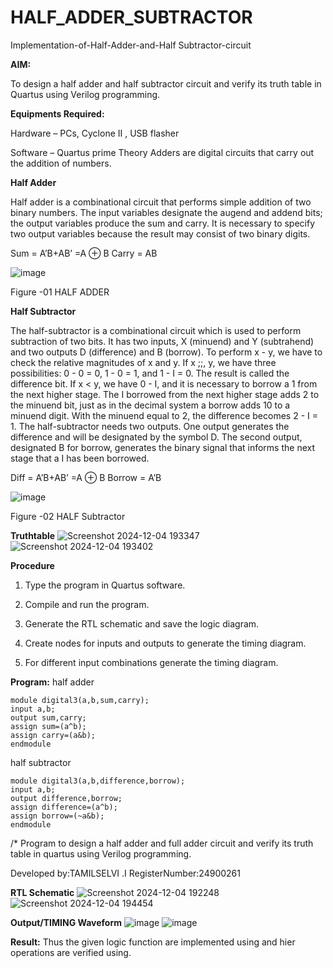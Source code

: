 # HALF_ADDER_SUBTRACTOR

Implementation-of-Half-Adder-and-Half Subtractor-circuit

**AIM:**

To design a half adder and half subtractor circuit and verify its truth table in Quartus using Verilog programming.

**Equipments Required:**

Hardware – PCs, Cyclone II , USB flasher 

Software – Quartus prime Theory Adders are digital circuits that carry out the addition of numbers.

**Half Adder**

Half adder is a combinational circuit that performs simple addition of two binary numbers. The input variables designate the augend and addend bits; the output variables produce the sum and carry. It is necessary to specify two output variables because the result may consist of two binary digits.

Sum = A’B+AB’ =A ⊕ B Carry = AB

![image](https://github.com/naavaneetha/HALF_ADDER_SUBTRACTOR/assets/154305477/bd4a0b2c-cdbc-4184-ab08-81578f121e1f)

Figure -01 HALF ADDER

**Half Subtractor**

The half-subtractor is a combinational circuit which is used to perform subtraction of two bits. It has two inputs, X (minuend) and Y (subtrahend) and two outputs D (difference) and B (borrow). To perform x - y, we have to check the relative magnitudes of x and y. If x ;;, y, we have three possibilities: 0 - 0 = 0, 1 - 0 = 1, and 1 - I = 0. The result is called the difference bit. If x < y, we have 0 - I, and it is necessary to borrow a 1 from the next higher stage. The I borrowed from the next higher stage adds 2 to the minuend bit, just as in the decimal system a borrow adds 10 to a minuend digit. With the minuend equal to 2, the difference becomes 2 - I = 1. The half-subtractor needs two outputs. One output generates the difference and will be designated by the symbol D. The second output, designated B for borrow, generates the binary signal that informs the next stage that a I has been borrowed. 

Diff = A’B+AB’ =A ⊕ B
Borrow = A’B

 ![image](https://github.com/naavaneetha/HALF_ADDER_SUBTRACTOR/assets/154305477/d76b099c-513f-4e7c-843a-e2fd028a531a)

Figure -02 HALF Subtractor

**Truthtable**
![Screenshot 2024-12-04 193347](https://github.com/user-attachments/assets/f80a5413-f44f-417f-aeff-1878b7d23c29)
![Screenshot 2024-12-04 193402](https://github.com/user-attachments/assets/faadddae-d5be-42ed-9971-776f45e8d238)

**Procedure**

1.	Type the program in Quartus software.

2.	Compile and run the program.

3.	Generate the RTL schematic and save the logic diagram.

4.	Create nodes for inputs and outputs to generate the timing diagram.

5.	For different input combinations generate the timing diagram.


**Program:**
half adder
```
module digital3(a,b,sum,carry);
input a,b;
output sum,carry;
assign sum=(a^b);
assign carry=(a&b);
endmodule 
```

 half subtractor
```
module digital3(a,b,difference,borrow); 
input a,b;
output difference,borrow;
assign difference=(a^b);
assign borrow=(~a&b);
endmodule
```
/* Program to design a half adder and full adder circuit and verify its truth table in quartus using Verilog programming.

Developed by:TAMILSELVI .I RegisterNumber:24900261

**RTL Schematic**
![Screenshot 2024-12-04 192248](https://github.com/user-attachments/assets/71373425-9987-4753-a65b-a063bca8fbee)
![Screenshot 2024-12-04 194454](https://github.com/user-attachments/assets/e6e2e386-45a8-4eea-acc5-f9ee194e38aa)

**Output/TIMING Waveform**
![image](https://github.com/user-attachments/assets/4325b44b-ae3b-499d-8237-ebdca8180e7d)
![image](https://github.com/user-attachments/assets/44b7fd98-a557-4419-809d-529df85c63ff)


**Result:**
            Thus the given logic function are implemented using and hier operations are verified using.
